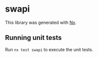 # swapi

This library was generated with [Nx](https://nx.dev).

## Running unit tests

Run `nx test swapi` to execute the unit tests.
